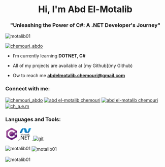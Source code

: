 <h1 align="center">Hi, I'm Abd El-Motalib</h1>
<h3 align="center">"Unleashing the Power of C#: A .NET Developer's Journey"</h3>

<p align="left"> <img src="https://komarev.com/ghpvc/?username=motalib01&label=Profile%20views&color=0e75b6&style=flat" alt="motalib01" /> </p>

<p align="left"> <a href="https://twitter.com/chemouri_abdo" target="blank"><img src="https://img.shields.io/twitter/follow/chemouri_abdo?logo=twitter&style=for-the-badge" alt="chemouri_abdo" /></a> </p>

- I’m currently learning **DOTNET, C#**

- All of my projects are available at [my Github](my Github)

- Ow to reach me **abdelmotalib.chemouri@gmail.com**

<h3 align="left">Connect with me:</h3>
<p align="left">
<a href="https://twitter.com/chemouri_abdo" target="blank"><img align="center" src="https://raw.githubusercontent.com/rahuldkjain/github-profile-readme-generator/master/src/images/icons/Social/twitter.svg" alt="chemouri_abdo" height="30" width="40" /></a>
<a href="https://linkedin.com/in/abd el-motalib chemouri" target="blank"><img align="center" src="https://raw.githubusercontent.com/rahuldkjain/github-profile-readme-generator/master/src/images/icons/Social/linked-in-alt.svg" alt="abd el-motalib chemouri" height="30" width="40" /></a>
<a href="https://fb.com/abd el-motalib chemouri" target="blank"><img align="center" src="https://raw.githubusercontent.com/rahuldkjain/github-profile-readme-generator/master/src/images/icons/Social/facebook.svg" alt="abd el-motalib chemouri" height="30" width="40" /></a>
<a href="https://instagram.com/ch_a.e.m" target="blank"><img align="center" src="https://raw.githubusercontent.com/rahuldkjain/github-profile-readme-generator/master/src/images/icons/Social/instagram.svg" alt="ch_a.e.m" height="30" width="40" /></a>
</p>

<h3 align="left">Languages and Tools:</h3>
<p align="left"> <a href="https://www.w3schools.com/cs/" target="_blank" rel="noreferrer"> <img src="https://raw.githubusercontent.com/devicons/devicon/master/icons/csharp/csharp-original.svg" alt="csharp" width="40" height="40"/> </a> <a href="https://dotnet.microsoft.com/" target="_blank" rel="noreferrer"> <img src="https://raw.githubusercontent.com/devicons/devicon/master/icons/dot-net/dot-net-original-wordmark.svg" alt="dotnet" width="40" height="40"/> </a> <a href="https://git-scm.com/" target="_blank" rel="noreferrer"> <img src="https://www.vectorlogo.zone/logos/git-scm/git-scm-icon.svg" alt="git" width="40" height="40"/> </a> </p>

<p><img align="left" src="https://github-readme-stats.vercel.app/api/top-langs?username=motalib01&show_icons=true&locale=en&layout=compact" alt="motalib01" /></p>

<p>&nbsp;<img align="center" src="https://github-readme-stats.vercel.app/api?username=motalib01&show_icons=true&locale=en" alt="motalib01" /></p>

<p><img align="center" src="https://github-readme-streak-stats.herokuapp.com/?user=motalib01&" alt="motalib01" /></p>

